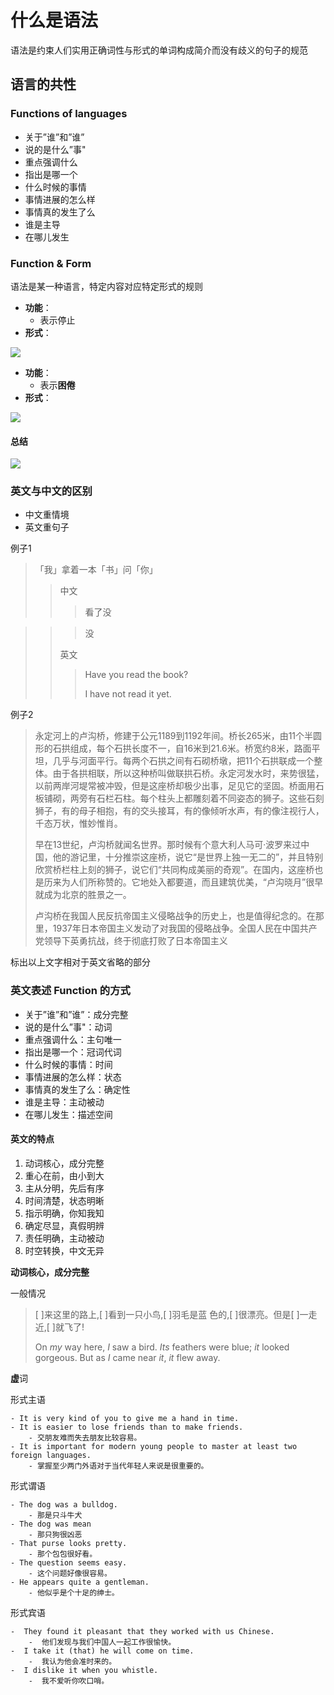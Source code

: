 # 什么是语法

语法是约束人们实用正确词性与形式的单词构成简介而没有歧义的句子的规范

## 语言的共性

### Functions of languages

- 关于”谁”和”谁”
- 说的是什么”事"
- 重点强调什么
- 指出是哪一个
- 什么时候的事情
- 事情进展的怎么样
- 事情真的发生了么
- 谁是主导
- 在哪儿发生

### Function & Form

语法是某一种语言，特定内容对应特定形式的规则

- **功能**：
	- 表示停止
- **形式**：

![](http://img2.duitang.com/uploads/item/201202/04/20120204002557_HQwXF.thumb.600_0.jpg)

- **功能**：
	- 表示**困倦**
- **形式**：

![](http://img4.duitang.com/uploads/item/201202/21/20120221193459_duUKN.thumb.466_0.jpg)

#### 总结
![](https://jianguoyun.com/c/tblv2/CL65GBIgYHBS2Moqs5Kc1-Hr9GqrZbo9kXtuDJ5j5yqBYlVZhrk/UVAlaqwjOSw/l)


### 英文与中文的区别

- 中文重情境
- 英文重句子

例子1

> 「我」拿着一本「书」问「你」
> > 中文
> > > 看了没

> > >没
> > 
> > 英文
> > > Have you read the book? 
> > > 
> > > I have not read it yet.

例子2

> 永定河上的卢沟桥，修建于公元1189到1192年间。桥长265米，由11个半圆形的石拱组成，每个石拱长度不一，自16米到21.6米。桥宽约8米，路面平坦，几乎与河面平行。每两个石拱之间有石砌桥墩，把11个石拱联成一个整体。由于各拱相联，所以这种桥叫做联拱石桥。永定河发水时，来势很猛，以前两岸河堤常被冲毁，但是这座桥却极少出事，足见它的坚固。桥面用石板铺砌，两旁有石栏石柱。每个柱头上都雕刻着不同姿态的狮子。这些石刻狮子，有的母子相抱，有的交头接耳，有的像倾听水声，有的像注视行人，千态万状，惟妙惟肖。
> 
> 早在13世纪，卢沟桥就闻名世界。那时候有个意大利人马可·波罗来过中国，他的游记里，十分推崇这座桥，说它“是世界上独一无二的”，并且特别欣赏桥栏柱上刻的狮子，说它们“共同构成美丽的奇观”。在国内，这座桥也是历来为人们所称赞的。它地处入都要道，而且建筑优美，“卢沟晓月”很早就成为北京的胜景之一。
> 
> 卢沟桥在我国人民反抗帝国主义侵略战争的历史上，也是值得纪念的。在那里，1937年日本帝国主义发动了对我国的侵略战争。全国人民在中国共产党领导下英勇抗战，终于彻底打败了日本帝国主义

标出以上文字相对于英文省略的部分


### 英文表述 Function 的方式

- 关于”谁”和”谁”：成分完整
- 说的是什么”事"：动词
- 重点强调什么：主句唯一
- 指出是哪一个：冠词代词
- 什么时候的事情：时间
- 事情进展的怎么样：状态
- 事情真的发生了么：确定性
- 谁是主导：主动被动
- 在哪儿发生：描述空间

#### 英文的特点

1. 动词核心，成分完整
2. 重心在前，由小到大
3. 主从分明，先后有序
4. 时间清楚，状态明晰
5. 指示明确，你知我知
6. 确定尽显，真假明辨
7. 责任明确，主动被动
8. 时空转换，中文无异


**动词核心，成分完整**

一般情况

> [ ]来这里的路上,[ ]看到一只小鸟,[ ]羽毛是蓝
色的,[ ]很漂亮。但是[ ]一走近,[ ]就飞了!
>
> On *my* way here, *I* saw a bird. *Its* feathers were blue; *it* looked gorgeous. But as *I* came near *it*, *it* flew away.


**虚**词

形式主语

```
- It is very kind of you to give me a hand in time.
- It is easier to lose friends than to make friends. 
	- 交朋友难而失去朋友比较容易。
- It is important for modern young people to master at least two foreign languages. 
	- 掌握至少两门外语对于当代年轻人来说是很重要的。
```

形式谓语

```
- The dog was a bulldog.
	- 那是只斗牛犬
- The dog was mean
	- 那只狗很凶恶
- That purse looks pretty. 
	- 那个包包很好看。
- The question seems easy. 
	- 这个问题好像很容易。
- He appears quite a gentleman. 
	- 他似乎是个十足的绅士。
```

形式宾语

```
-  They found it pleasant that they worked with us Chinese.
	-  他们发现与我们中国人一起工作很愉快。
-  I take it (that) he will come on time.
	-  我认为他会准时来的。
-  I dislike it when you whistle.
	-  我不爱听你吹口哨。
```

